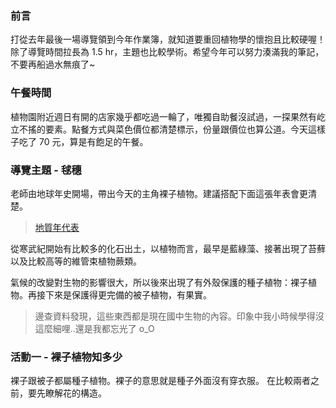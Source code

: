 ### 前言
打從去年最後一場導覽領到今年作業簿，就知道要重回植物學的懷抱且比較硬喔！除了導覽時間拉長為 1.5 hr，主題也比較學術。希望今年可以努力湊滿我的筆記，不要再船過水無痕了~

### 午餐時間
植物園附近週日有開的店家幾乎都吃過一輪了，唯獨自助餐沒試過，一探果然有屹立不搖的要素。點餐方式與菜色價位都清楚標示，份量跟價位也算公道。今天這樣子吃了 70 元，算是有飽足的午餐。

### 導覽主題 - 毬穗
老師由地球年史開場，帶出今天的主角裸子植物。建議搭配下面這張年表會更清楚。
> <a href="https://market.cloud.edu.tw/content/junior/earth/tn_gz/stone/time6.htm" target="_blank">地質年代表</a>

從寒武紀開始有比較多的化石出土，以植物而言，最早是藍綠藻、接著出現了苔蘚以及比較高等的維管束植物蕨類。

氣候的改變對生物的影響很大，所以後來出現了有外殼保護的種子植物：裸子植物。再接下來是保護得更完備的被子植物，有果實。

> 邊查資料發現，這些東西都是現在國中生物的內容。印象中我小時候學得沒這麼細哩..還是我都忘光了  o_O 

### 活動一 - 裸子植物知多少
裸子跟被子都屬種子植物。裸子的意思就是種子外面沒有穿衣服。
在比較兩者之前，要先瞭解花的構造。




